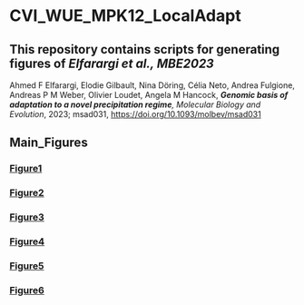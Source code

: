 # CVI_WUE_MPK12_LocalAdapt
## This repository contains scripts for generating figures of _Elfarargi et al., MBE2023_
Ahmed F Elfarargi, Elodie Gilbault, Nina Döring, Célia Neto, Andrea Fulgione, Andreas P M Weber, Olivier Loudet, Angela M Hancock, _**Genomic basis of adaptation to a novel precipitation regime**, Molecular Biology and Evolution_, 2023; msad031, https://doi.org/10.1093/molbev/msad031


## Main_Figures
### [Figure1](https://github.com/HancockLab/CVI_WUE_MPK12_LocalAdapt/blob/main/Main_Figures/Figure1/Figure1_CVI-MPK12.Rmd)
### [Figure2](https://github.com/HancockLab/CVI_WUE_MPK12_LocalAdapt/blob/main/Main_Figures/Figure2/Figure2_CVI-MPK12.Rmd)
### [Figure3](https://github.com/HancockLab/CVI_WUE_MPK12_LocalAdapt/blob/main/Main_Figures/Figure3/Figure3_CVI-MPK12.Rmd)
### [Figure4](https://github.com/HancockLab/CVI_WUE_MPK12_LocalAdapt/blob/main/Main_Figures/Figure4/Figure4_CVI-MPK12.Rmd)
### [Figure5](https://github.com/HancockLab/CVI_WUE_MPK12_LocalAdapt/blob/main/Main_Figures/Figure5/Figure5_CVI-MPK12.Rmd)
### [Figure6](https://github.com/HancockLab/CVI_WUE_MPK12_LocalAdapt/blob/main/Main_Figures/Figure6/Figure6_CVI-MPK12.Rmd)
